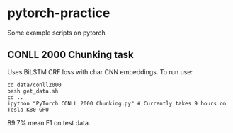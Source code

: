 # pytorch-practice
Some example scripts on pytorch

## CONLL 2000 Chunking task

Uses BiLSTM CRF loss with char CNN embeddings. To run use:

```
cd data/conll2000
bash get_data.sh
cd ..
ipython "PyTorch CONLL 2000 Chunking.py" # Currently takes 9 hours on Tesla K80 GPU
```

89.7% mean F1 on test data. 

